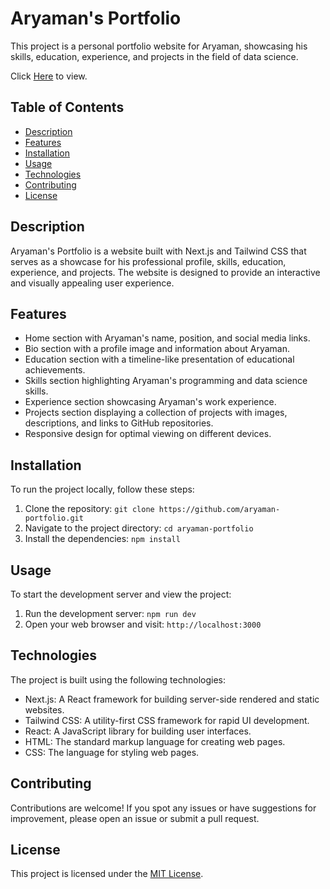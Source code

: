 # Aryaman's Portfolio

This project is a personal portfolio website for Aryaman, showcasing his skills, education, experience, and projects in the field of data science.

Click [Here](https://portfolio-absterjr.vercel.app/) to view.
## Table of Contents

- [Description](#description)
- [Features](#features)
- [Installation](#installation)
- [Usage](#usage)
- [Technologies](#technologies)
- [Contributing](#contributing)
- [License](#license)

## Description

Aryaman's Portfolio is a website built with Next.js and Tailwind CSS that serves as a showcase for his professional profile, skills, education, experience, and projects. The website is designed to provide an interactive and visually appealing user experience.

## Features

- Home section with Aryaman's name, position, and social media links.
- Bio section with a profile image and information about Aryaman.
- Education section with a timeline-like presentation of educational achievements.
- Skills section highlighting Aryaman's programming and data science skills.
- Experience section showcasing Aryaman's work experience.
- Projects section displaying a collection of projects with images, descriptions, and links to GitHub repositories.
- Responsive design for optimal viewing on different devices.

## Installation

To run the project locally, follow these steps:

1. Clone the repository: `git clone https://github.com/aryaman-portfolio.git`
2. Navigate to the project directory: `cd aryaman-portfolio`
3. Install the dependencies: `npm install`

## Usage

To start the development server and view the project:

1. Run the development server: `npm run dev`
2. Open your web browser and visit: `http://localhost:3000`

## Technologies

The project is built using the following technologies:

- Next.js: A React framework for building server-side rendered and static websites.
- Tailwind CSS: A utility-first CSS framework for rapid UI development.
- React: A JavaScript library for building user interfaces.
- HTML: The standard markup language for creating web pages.
- CSS: The language for styling web pages.

## Contributing

Contributions are welcome! If you spot any issues or have suggestions for improvement, please open an issue or submit a pull request.

## License

This project is licensed under the [MIT License](LICENSE).
